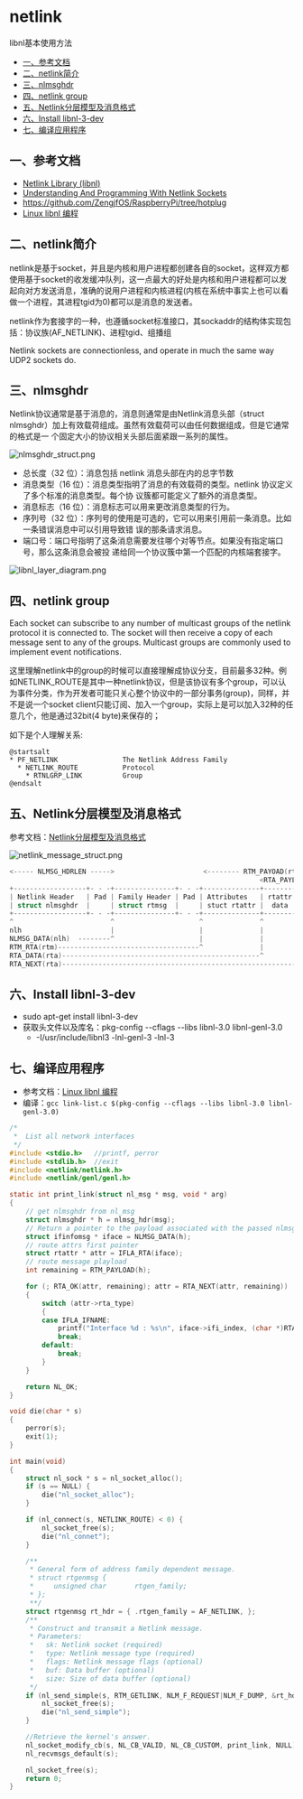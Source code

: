 # netlink

libnl基本使用方法

* [一、参考文档](#一参考文档)
* [二、netlink简介](#二netlink简介)
* [三、nlmsghdr](#三nlmsghdr)
* [四、netlink group](#四netlink-group)
* [五、Netlink分层模型及消息格式](#五Netlink分层模型及消息格式)
* [六、Install libnl-3-dev](#六Install-libnl-3-dev)
* [七、编译应用程序](#七编译应用程序)

## 一、参考文档

* [Netlink Library (libnl)](https://www.infradead.org/~tgr/libnl/doc/core.html#_)
* [Understanding And Programming With Netlink Sockets](http://people.redhat.com/nhorman/papers/netlink.pdf)
* https://github.com/ZengjfOS/RaspberryPi/tree/hotplug
* [Linux libnl 编程](https://www.jianshu.com/p/e20da51e7263)

## 二、netlink简介

netlink是基于socket，并且是内核和用户进程都创建各自的socket，这样双方都使用基于socket的收发缓冲队列，这一点最大的好处是内核和用户进程都可以发起向对方发送消息，准确的说用户进程和内核进程(内核在系统中事实上也可以看做一个进程，其进程tgid为0)都可以是消息的发送者。

netlink作为套接字的一种，也遵循socket标准接口，其sockaddr的结构体实现包括：协议族(AF_NETLINK)、进程tgid、组播组

Netlink sockets are connectionless, and operate in much the same way UDP2
sockets do. 

## 三、nlmsghdr

Netlink协议通常是基于消息的，消息则通常是由Netlink消息头部（struct nlmsghdr）加上有效载荷组成。虽然有效载荷可以由任何数据组成，但是它通常的格式是一 个固定大小的协议相关头部后面紧跟一系列的属性。

![nlmsghdr_struct.png](images/nlmsghdr_struct.png)

* 总长度（32 位）：消息包括 netlink 消息头部在内的总字节数
* 消息类型（16 位）：消息类型指明了消息的有效载荷的类型。netlink 协议定义了多个标准的消息类型。每个协 议簇都可能定义了额外的消息类型。
* 消息标志（16 位）：消息标志可以用来更改消息类型的行为。
* 序列号（32 位）：序列号的使用是可选的，它可以用来引用前一条消息。比如一条错误消息中可以引用导致错 误的那条请求消息。
* 端口号：端口号指明了这条消息需要发往哪个对等节点。如果没有指定端口号，那么这条消息会被投 递给同一个协议簇中第一个匹配的内核端套接字。

![libnl_layer_diagram.png](images/libnl_layer_diagram.png)

## 四、netlink group

Each socket can subscribe to any number of multicast groups of the netlink protocol it is connected to. The socket will then receive a copy of each message sent to any of the groups. Multicast groups are commonly used to implement event notifications.

这里理解netlink中的group的时候可以直接理解成协议分支，目前最多32种。例如NETLINK_ROUTE是其中一种netlink协议，但是该协议有多个group，可以认为事件分类，作为开发者可能只关心整个协议中的一部分事务(group)，同样，并不是说一个socket client只能订阅、加入一个group，实际上是可以加入32种的任意几个，他是通过32bit(4 byte)来保存的；

如下是个人理解关系:

```plantuml
@startsalt
* PF_NETLINK                The Netlink Address Family
  * NETLINK_ROUTE           Protocol
    * RTNLGRP_LINK          Group
@endsalt
```

## 五、Netlink分层模型及消息格式

参考文档：[Netlink分层模型及消息格式](https://onestraw.github.io/linux/netlink-message/)

![netlink_message_struct.png](images/netlink_message_struct.png)

```c
<----- NLMSG_HDRLEN ----->                      <-------- RTM_PAYOAD(rtm) ---> 
                                                              <RTA_PAYLOAD(r)>
+------------------+- - -+---------------+- - -+--------------+--------+ - -+
| Netlink Header   | Pad | Family Header | Pad | Attributes   | rtattr | Pad|
| struct nlmsghdr  |     | struct rtmsg  |     | stuct rtattr |  data  |    |
+------------------+- - -+---------------+- - -+--------------+--------+ - -+
^                        ^                     ^              ^             ^
nlh                      |                     |              |             |
NLMSG_DATA(nlh)  --------^                     |              |             |
RTM_RTA(rtm)-----------------------------------^              |             |
RTA_DATA(rta)-------------------------------------------------^             |
RTA_NEXT(rta)---------------------------------------------------------------^
```

## 六、Install libnl-3-dev

* sudo apt-get install libnl-3-dev
* 获取头文件以及库名：pkg-config --cflags --libs libnl-3.0 libnl-genl-3.0
  * -I/usr/include/libnl3 -lnl-genl-3 -lnl-3

## 七、编译应用程序

* 参考文档：[Linux libnl 编程](https://www.jianshu.com/p/e20da51e7263)
* 编译：`gcc link-list.c $(pkg-config --cflags --libs libnl-3.0 libnl-genl-3.0)`

```C
/*
 *  List all network interfaces
 */
#include <stdio.h>   //printf, perror
#include <stdlib.h>  //exit
#include <netlink/netlink.h>
#include <netlink/genl/genl.h>

static int print_link(struct nl_msg * msg, void * arg)
{
    // get nlmsghdr from nl_msg
    struct nlmsghdr * h = nlmsg_hdr(msg);
    // Return a pointer to the payload associated with the passed nlmsghdr，These messages contain an ifinfomsg structure followed by a series of rtattr structures.
    struct ifinfomsg * iface = NLMSG_DATA(h);
    // route attrs first pointer
    struct rtattr * attr = IFLA_RTA(iface);
    // route message playload
    int remaining = RTM_PAYLOAD(h);

    for (; RTA_OK(attr, remaining); attr = RTA_NEXT(attr, remaining))
    {
        switch (attr->rta_type)
        {
        case IFLA_IFNAME:
            printf("Interface %d : %s\n", iface->ifi_index, (char *)RTA_DATA(attr));
            break;
        default:
            break;
        }
    }

    return NL_OK;
}

void die(char * s)
{
    perror(s);
    exit(1);
}

int main(void)
{
    struct nl_sock * s = nl_socket_alloc();
    if (s == NULL) {
        die("nl_socket_alloc");
    }

    if (nl_connect(s, NETLINK_ROUTE) < 0) {
        nl_socket_free(s);
        die("nl_connet");
    }

    /**
     * General form of address family dependent message.
     * struct rtgenmsg {
     *     unsigned char       rtgen_family;
     * };
     **/
    struct rtgenmsg rt_hdr = { .rtgen_family = AF_NETLINK, };
    /**
     * Construct and transmit a Netlink message.
     * Parameters:
     *   sk: Netlink socket (required)
     *   type: Netlink message type (required)
     *   flags: Netlink message flags (optional)
     *   buf: Data buffer (optional)
     *   size: Size of data buffer (optional)
     */
    if (nl_send_simple(s, RTM_GETLINK, NLM_F_REQUEST|NLM_F_DUMP, &rt_hdr, sizeof(rt_hdr)) < 0) {
        nl_socket_free(s);
        die("nl_send_simple");
    }

    //Retrieve the kernel's answer.
    nl_socket_modify_cb(s, NL_CB_VALID, NL_CB_CUSTOM, print_link, NULL);
    nl_recvmsgs_default(s);

    nl_socket_free(s);
    return 0;
}
```
